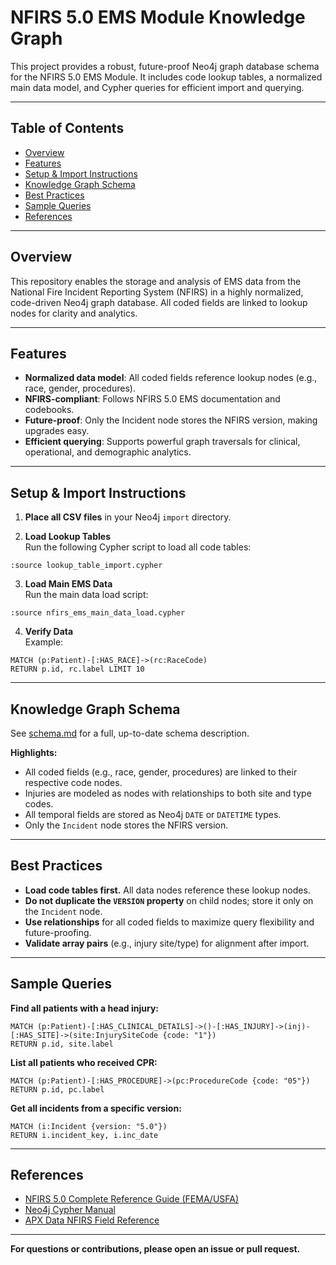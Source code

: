 # NFIRS 5.0 EMS Module Knowledge Graph

This project provides a robust, future-proof Neo4j graph database schema for the NFIRS 5.0 EMS Module. It includes code lookup tables, a normalized main data model, and Cypher queries for efficient import and querying.

---

## Table of Contents

- [Overview](#overview)
- [Features](#features)
- [Setup & Import Instructions](#setup--import-instructions)
- [Knowledge Graph Schema](#knowledge-graph-schema)
- [Best Practices](#best-practices)
- [Sample Queries](#sample-queries)
- [References](#references)

---

## Overview

This repository enables the storage and analysis of EMS data from the National Fire Incident Reporting System (NFIRS) in a highly normalized, code-driven Neo4j graph database. All coded fields are linked to lookup nodes for clarity and analytics.

---

## Features

- **Normalized data model**: All coded fields reference lookup nodes (e.g., race, gender, procedures).
- **NFIRS-compliant**: Follows NFIRS 5.0 EMS documentation and codebooks.
- **Future-proof**: Only the Incident node stores the NFIRS version, making upgrades easy.
- **Efficient querying**: Supports powerful graph traversals for clinical, operational, and demographic analytics.

---

## Setup & Import Instructions

1. **Place all CSV files** in your Neo4j `import` directory.

2. **Load Lookup Tables**  
   Run the following Cypher script to load all code tables:
```
:source lookup_table_import.cypher
```

3. **Load Main EMS Data**  
Run the main data load script:
```
:source nfirs_ems_main_data_load.cypher
```

4. **Verify Data**  
Example:
```
MATCH (p:Patient)-[:HAS_RACE]->(rc:RaceCode)
RETURN p.id, rc.label LIMIT 10
```

---

## Knowledge Graph Schema

See [schema.md](schema.md) for a full, up-to-date schema description.

**Highlights:**
- All coded fields (e.g., race, gender, procedures) are linked to their respective code nodes.
- Injuries are modeled as nodes with relationships to both site and type codes.
- All temporal fields are stored as Neo4j `DATE` or `DATETIME` types.
- Only the `Incident` node stores the NFIRS version.

---

## Best Practices

- **Load code tables first.** All data nodes reference these lookup nodes.
- **Do not duplicate the `VERSION` property** on child nodes; store it only on the `Incident` node.
- **Use relationships** for all coded fields to maximize query flexibility and future-proofing.
- **Validate array pairs** (e.g., injury site/type) for alignment after import.

---

## Sample Queries

**Find all patients with a head injury:**
```
MATCH (p:Patient)-[:HAS_CLINICAL_DETAILS]->()-[:HAS_INJURY]->(inj)-[:HAS_SITE]->(site:InjurySiteCode {code: "1"})
RETURN p.id, site.label
```

**List all patients who received CPR:**
```
MATCH (p:Patient)-[:HAS_PROCEDURE]->(pc:ProcedureCode {code: "05"})
RETURN p.id, pc.label
```

**Get all incidents from a specific version:**
```
MATCH (i:Incident {version: "5.0"})
RETURN i.incident_key, i.inc_date
```

---

## References

- [NFIRS 5.0 Complete Reference Guide (FEMA/USFA)](https://www.usfa.fema.gov/downloads/pdf/nfirs/NFIRS_Complete_Reference_Guide_2015.pdf)
- [Neo4j Cypher Manual](https://neo4j.com/docs/cypher-manual/current/)
- [APX Data NFIRS Field Reference](https://apxdata.com/nfirs/)

---

**For questions or contributions, please open an issue or pull request.**